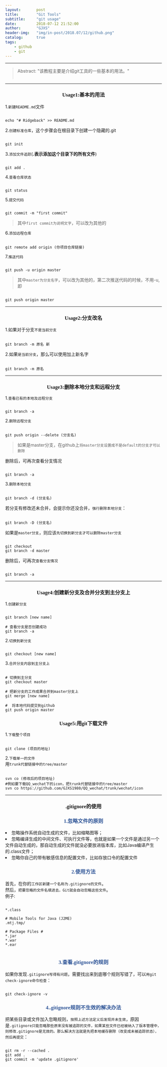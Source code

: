 ```yaml
---
layout:       post
title:        "Git Tools"
subtitle:     "git usage"
date:         2018-07-12 21:52:00
author:       "GJXS"
header-img:   "img/in-post/2018.07/12/github.png"
catalog:      true
tags:
    - github
    - git
---
```

*****
>Abstract: "该教程主要是介绍git工具的一些基本的用法。"<br>                                                                                                                                                                             <br /> 

----------

### <center> <font face="楷体">Usage1:基本的用法 </font> </center>
1.<code>新建README.md</code>文件
<pre><code class="language-git line-numbers">
echo "# Ridgeback" >> README.md 
</code></pre>
2.<code>创建标准仓库</code>，这个步骤会在根目录下创建一个隐藏的.git
<pre><code class="language-git line-numbers">
git init
</code></pre>
3.<code>添加文件追踪</code>(<strong>.表示添加这个目录下的所有文件</strong>)
<pre><code class="language-git line-numbers">
git add .  
</code></pre>
4.<code>查看仓库状态</code>
<pre><code class="language-git line-numbers">
git status
</code></pre>
5.<code>提交代码</code>
<pre><code class="language-git line-numbers">
git commit -m "first commit"
</code></pre>
>其中<code>first commit为说明文字</code>，可以改为其他的

6.<code>添加远程仓库</code>
<pre><code class="language-git line-numbers">
git remote add origin (你项目仓库链接)
</code></pre>
7.<code>推送代码</code>
<pre><code class="language-git line-numbers">
git push -u origin master
</code></pre>

>其中<code>master为分支名字</code>，可以改为其他的，第二次推送代码的时候，不用-u,即

<pre><code class="language-git line-numbers">
git push origin master
</code></pre>

*****

### <center> <font face="楷体">Usage2:分支改名</font> </center>
1.如果对于分支<code>不是当前分支</code>
<pre><code class="language-git line-numbers">
git branch -m 原名 新
</code></pre>

2.如果<code>是当前分支</code>，那么可以使用加上新名字
<pre><code class="language-git line-numbers">
git branch -m 原名 
</code></pre>

*****

### <center> <font face="楷体">Usage3:删除本地分支和远程分支</font> </center>
1.<code>查看已有的本地及远程分支</code>
<pre><code class="language-git line-numbers">
git branch -a
</code></pre>
2.<code>删除远程分支</code>
<pre><code class="language-git line-numbers">
git push origin --delete (分支名)
</code></pre>

>如果是master分支，在github上<code>将master分支设置成不是default的分支才可以删除</code>

删除后，可再次查看分支情况
<pre><code class="language-git line-numbers">
git branch -a
</code></pre>
3.<code>删除本地分支</code>
<pre><code class="language-git line-numbers">
git branch -d (分支名)
</code></pre>
若分支有修改还未合并，会提示你还没合并，<code>强行删除本地分支</code>：
<pre><code class="language-git line-numbers">
git branch -D (分支名)
</code></pre>
如果是<code>master分支</code>，则应该<code>先切换到新分支才可以删除master分支</code>
<pre><code class="language-git line-numbers">
git checkout <new_branch>
git branch -d master
</code></pre>
删除后，可再次<code>查看分支情况</code>
<pre><code class="language-git line-numbers">
git branch -a
</code></pre>

*****

### <center> <font face="楷体">Usage4:创建新分支及合并分支到主分支上</font> </center>
1.<code>创建新分支</code>
<pre><code class="language-git line-numbers">
git branch [new name]

# 查看分支是否创建成功
git branch -a
</code></pre>

2.<code>切换到新分支</code>
<pre><code class="language-git line-numbers">
git checkout [new name]
</code></pre>

3.<code>合并分支内容到主分支上</code>
<pre><code class="language-git line-numbers">
# 切换到主分支
git checkout master

# 把新分支的工作成果合并到master分支上
git merge [new name]

#  将本地代码提交到github
git push origin master
</code></pre>

### <center> <font face="楷体">Usage5:用git下载文件</font> </center>
1.<code>下载整个项目</code>
<pre><code class="language-git line-numbers">
git clone (项目的地址)
</code></pre>
2.<code>下载单一的文件</code><br>
用<code>trunk代替链接中的tree/master</code>
<pre><code class="language-git line-numbers">
svn co (修改后的项目地址)
#例如要下载QQ_wechat下的icon，把trunk代替链接中的tree/master
svn co https://github.com/GJXS1980/QQ_wechat/trunk/wechat/icon
</code></pre>

*****

### <center> <font face="楷体">.gitignore的使用</font> </center>

### <strong style="max-width: 100%;color: rgb(47, 85, 151);box-sizing: border-box !important;word-wrap: break-word !important;"><center><font face="楷体"> 1.忽略文件的原则 </font></center></strong>
<lu>
    <li> 忽略操作系统自动生成的文件，比如缩略图等； </li>
    <li> 忽略编译生成的中间文件、可执行文件等，也就是如果一个文件是通过另一个文件自动生成的，那自动生成的文件就没必要放进版本库，比如Java编译产生的.class文件； </li>
    <li> 忽略你自己的带有敏感信息的配置文件，比如存放口令的配置文件 </li>
</lu>

### <strong style="max-width: 100%;color: rgb(47, 85, 151);box-sizing: border-box !important;word-wrap: break-word !important;"><center><font face="楷体"> 2.使用方法 </font></center></strong>
首先，在你的<code>工作区新建一个名称为.gitignore的文件</code>。<br>
然后，<code>把要忽略的文件名填进去，Git就会自动忽略这些文件</code>。<br>
例子:
<pre><code class="language-git line-numbers">
*.class

# Mobile Tools for Java (J2ME)
.mtj.tmp/

# Package Files #
*.jar
*.war
*.ear

</code></pre>

### <strong style="max-width: 100%;color: rgb(47, 85, 151);box-sizing: border-box !important;word-wrap: break-word !important;"><center><font face="楷体"> 3.查看.gitignore的规则 </font></center></strong>
如果你发现<code>.gitignore写得有问题</code>，需要找出来到底哪个规则写错了，可以<code>用git check-ignore命令检查</code>：
<pre><code class="language-git line-numbers">
git check-ignore -v <your_path>
</code></pre>

### <strong style="max-width: 100%;color: rgb(47, 85, 151);box-sizing: border-box !important;word-wrap: break-word !important;"><center><font face="楷体"> 4..gitignore规则不生效的解决办法 </font></center></strong>
把某些目录或文件加入忽略规则，<code>按照上述方法定义后发现并未生效</code>，原因是<code>.gitignore只能忽略那些原来没有被追踪的文件，如果某些文件已经被纳入了版本管理中，则修改.gitignore是无效的。那么解决方法就是先把本地缓存删除（改变成未被追踪状态），然后再提交</code>：
<pre><code class="language-git line-numbers">
git rm -r --cached .
git add .
git commit -m 'update .gitignore'
</code></pre>



